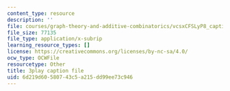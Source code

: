 ```yaml
---
content_type: resource
description: ''
file: courses/graph-theory-and-additive-combinatorics/vcsxCFSLyP8_captions.vtt
file_size: 77135
file_type: application/x-subrip
learning_resource_types: []
license: https://creativecommons.org/licenses/by-nc-sa/4.0/
ocw_type: OCWFile
resourcetype: Other
title: 3play caption file
uid: 6d219d60-5807-43c5-a215-dd99ee73c946
---
```

